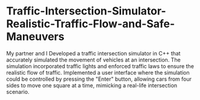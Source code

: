 # Traffic-Intersection-Simulator-Realistic-Traffic-Flow-and-Safe-Maneuvers
My partner and I Developed a traffic intersection simulator in C++ that accurately simulated the movement of vehicles at an intersection. The simulation incorporated traffic lights and enforced traffic laws to ensure the realistic flow of traffic. Implemented a user interface where the simulation could be controlled by pressing the "Enter" button, allowing cars from four sides to move one square at a time, mimicking a real-life intersection scenario.
